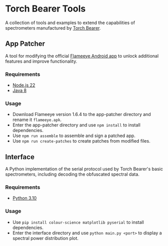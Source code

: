 # Torch Bearer Tools

A collection of tools and examples to extend the capabilities of spectrometers manufactured by [Torch Bearer](https://www.torchbearer.tech/).

## App Patcher

A tool for modifying the official [Flameeye Android app](https://play.google.com/store/apps/details?id=tech.torchbearer.flameeye) to unlock additional features and improve functionality.

### Requirements

- [Node.js 22](https://nodejs.org/en/download)
- [Java 8](https://www.java.com/en/download/)

### Usage

- Download Flameeye version 1.6.4 to the app-patcher directory and rename it `flameeye.apk`.
- Enter the app-patcher directory and use `npm install` to install dependencies.
- Use `npm run assemble` to assemble and sign a patched app.
- Use `npm run create-patches` to create patches from modified files.

## Interface

A Python implementation of the serial protocol used by Torch Bearer's basic spectrometers, including decoding the obfuscated spectral data.

### Requirements

- [Python 3.10](https://www.python.org/downloads/)

### Usage

- Use `pip install colour-science matplotlib pyserial` to install dependencies.
- Enter the interface directory and use `python main.py <port>` to display a spectral power distribution plot.
